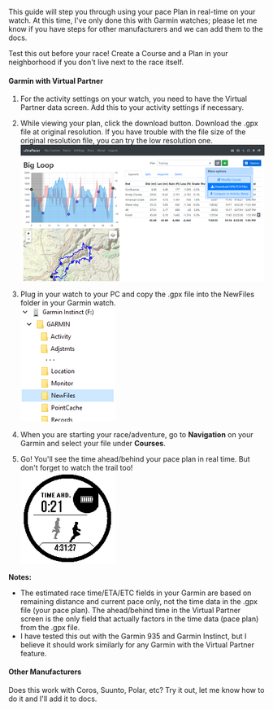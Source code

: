 This guide will step you through using your pace Plan in real-time on your
watch. At this time, I've only done this with Garmin watches; please let me know
if you have steps for other manufacturers and we can add them to the docs.

Test this out before your race! Create a Course and a Plan in your neighborhood
if you don't live next to the race itself.

#### Garmin with Virtual Partner
<!--lint disable ordered-list-marker-value-->
1.  For the activity settings on your watch, you need to have the Virtual
    Partner data screen. Add this to your activity settings if necessary.

2.  While viewing your plan, click the download button. Download the .gpx file
    at original resolution. If you have trouble with the file size of the
    original resolution file, you can try the low resolution one.\
    ![Download ultraPacer .GPX File](./img/watchDownload.png)

3.  Plug in your watch to your PC and copy the .gpx file into the NewFiles
    folder in your Garmin watch.\
    ![Copy ultraPacer .GPX File to Garmin](./img/watchFiles.png)

4.  When you are starting your race/adventure, go to **Navigation** on your
    Garmin and select your file under **Courses**.

5.  Go! You'll see the time ahead/behind your pace plan in real time. But don't
    forget to watch the trail too!\
    ![Garmin Virtual Partner example](./img/watchGarminVirtualPartner.png)

**Notes:**
- The estimated race time/ETA/ETC fields in your Garmin are based on remaining
  distance and current pace only, not the time data in the .gpx file (your pace
  plan). The ahead/behind time in the Virtual Partner screen is the only field
  that actually factors in the time data (pace plan) from the .gpx file.
- I have tested this out with the Garmin 935 and Garmin Instinct, but I believe
  it should work similarly for any Garmin with the Virtual Partner feature.

#### Other Manufacturers
Does this work with Coros, Suunto, Polar, etc? Try it out, let me know how to
do it and I'll add it to docs.
